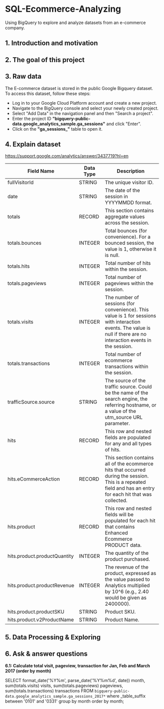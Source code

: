 # SQL-Ecommerce-Analyzing
Using BigQuery to explore and analyze datasets from an e-commerce company.

## 1. Introduction and motivation
## 2. The goal of this project
## 3. Raw data

The E-commerce dataset is stored in the public Google Bigquery dataset. To access this dataset, follow these steps:
- Log in to your Google Cloud Platform account and create a new project.
- Navigate to the BigQuery console and select your newly created project.
- Select "Add Data" in the navigation panel and then "Search a project".
- Enter the project ID **"bigquery-public-data.google_analytics_sample.ga_sessions"** and click "Enter".
- Click on the **"ga_sessions_"** table to open it.

## 4. Explain dataset
https://support.google.com/analytics/answer/3437719?hl=en

|  Field Name | Data Type | Description |
| --- | --- | --- |
fullVisitorId                   |	STRING  |	  The unique visitor ID.|
date	                          | STRING  |   The date of the session in YYYYMMDD format.|
totals	                        | RECORD  |	  This section contains aggregate values across the session.|
totals.bounces	                | INTEGER |	  Total bounces (for convenience). For a bounced session, the value is 1, otherwise it is null.|
totals.hits	                    | INTEGER | 	Total number of hits within the session.|
totals.pageviews	              | INTEGER |	  Total number of pageviews within the session.|
totals.visits	                  | INTEGER |	  The number of sessions (for convenience). This value is 1 for sessions with interaction events. The value is null if there are no interaction events in the session.
totals.transactions	            | INTEGER	|   Total number of ecommerce transactions within the session.|
trafficSource.source	          | STRING	|   The source of the traffic source. Could be the name of the search engine, the referring hostname, or a value of the utm_source URL parameter.|
hits	                          | RECORD	|   This row and nested fields are populated for any and all types of hits.|
hits.eCommerceAction	          | RECORD	|   This section contains all of the ecommerce hits that occurred during the session. This is a repeated field and has an entry for each hit that was collected.|
hits.product	                  | RECORD	|   This row and nested fields will be populated for each hit that contains Enhanced Ecommerce PRODUCT data.|
hits.product.productQuantity	  | INTEGER |	  The quantity of the product purchased.|
hits.product.productRevenue	    | INTEGER |	  The revenue of the product, expressed as the value passed to Analytics multiplied by 10^6 (e.g., 2.40 would be given as 2400000).|
hits.product.productSKU	        | STRING  |	  Product SKU.|
hits.product.v2ProductName	    | STRING  |	  Product Name.|

## 5. Data Processing & Exploring
## 6. Ask & answer questions
**6.1: Calculate total visit, pageview, transaction for Jan, Feb and March 2017 (order by month)**

SELECT 
  format_date('%Y%m', parse_date('%Y%m%d', date)) month,
  sum(totals.visits) visits,
  sum(totals.pageviews) pageviews,
  sum(totals.transactions) transactions
FROM `bigquery-public-data.google_analytics_sample.ga_sessions_2017*` 
where _table_suffix between '0101' and '0331'
group by month
order by month;

